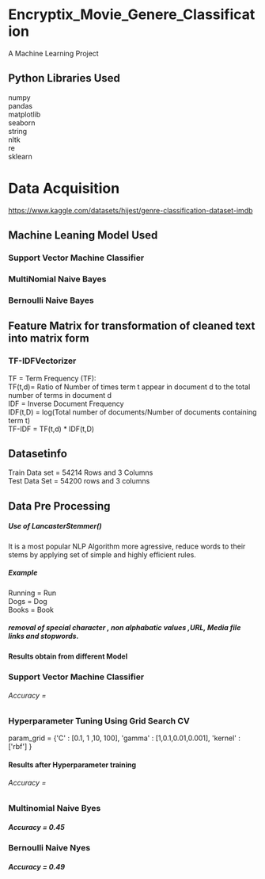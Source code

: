 # Encryptix_Movie_Genere_Classification
A Machine Learning Project
## Python Libraries Used  
numpy  
pandas  
matplotlib  
seaborn  
string  
nltk  
re  
sklearn  
# Data Acquisition  
https://www.kaggle.com/datasets/hijest/genre-classification-dataset-imdb  

## Machine Leaning Model Used  
### Support Vector Machine Classifier  
### MultiNomial Naive Bayes  
### Bernoulli Naive Bayes  

## Feature Matrix for transformation of cleaned text into matrix form
### TF-IDFVectorizer  
TF = Term Frequency (TF):  
TF(t,d)=  Ratio of Number of times term t appear in document d to the total number of terms in document d  
IDF = Inverse Document Frequency  
IDF(t,D) = log(Total number of documents/Number of documents containing term t)  
TF-IDF = TF(t,d) * IDF(t,D)  

## Datasetinfo  
Train Data set = 54214 Rows and 3 Columns  
Test Data Set =  54200 rows and 3 columns

## Data Pre Processing  
##### Use of LancasterStemmer() 
It is a most popular NLP Algorithm more agressive, reduce words to their stems by applying set of simple and highly efficient rules.
##### Example  
Running = Run  
Dogs = Dog  
Books = Book  

##### removal of special character , non alphabatic values ,URL, Media file links and stopwords.
#### Results obtain from different Model
### Support Vector Machine Classifier
###### Accuracy =

### Hyperparameter Tuning Using Grid Search CV  
param_grid = {'C' : [0.1, 1 ,10, 100], 'gamma' : [1,0.1,0.01,0.001], 'kernel' : ['rbf'] }  

#### Results after Hyperparameter training
###### Accuracy = 


### Multinomial Naive Byes 
##### Accuracy = 0.45

### Bernoulli Naive Nyes
##### Accuracy = 0.49

 






